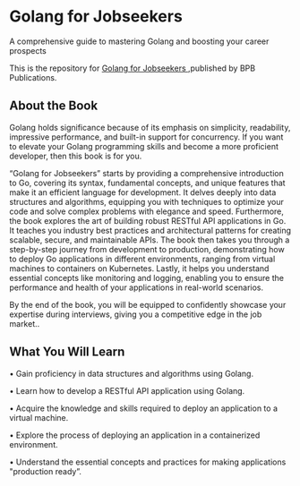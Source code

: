 # Golang for Jobseekers

A comprehensive guide to mastering Golang and boosting your career prospects

This is the repository for [Golang for Jobseekers
](https://bpbonline.com/products/golang-for-jobseekers?variant=42786138390728),published by BPB Publications. 

## About the Book
Golang holds significance because of its emphasis on simplicity, readability, impressive performance, and built-in support for concurrency. If you want to elevate your Golang programming skills and become a more proficient developer, then this book is for you.

“Golang for Jobseekers” starts by providing a comprehensive introduction to Go, covering its syntax, fundamental concepts, and unique features that make it an efficient language for development. It delves deeply into data structures and algorithms, equipping you with techniques to optimize your code and solve complex problems with elegance and speed. Furthermore, the book explores the art of building robust RESTful API applications in Go. It teaches you industry best practices and architectural patterns for creating scalable, secure, and maintainable APIs. The book then takes you through a step-by-step journey from development to production, demonstrating how to deploy Go applications in different environments, ranging from virtual machines to containers on Kubernetes. Lastly, it helps you understand essential concepts like monitoring and logging, enabling you to ensure the performance and health of your applications in real-world scenarios.

By the end of the book, you will be equipped to confidently showcase your expertise during interviews, giving you a competitive edge in the job market..

## What You Will Learn
•  Gain proficiency in data structures and algorithms using Golang.

•  Learn how to develop a RESTful API application using Golang.

•  Acquire the knowledge and skills required to deploy an application to a virtual machine.

•  Explore the process of deploying an application in a containerized environment.

•  Understand the essential concepts and practices for making applications "production ready”.

